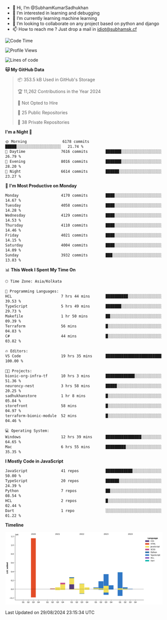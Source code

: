 - 👋 Hi, I’m @SubhamKumarSadhukhan
- 👀 I’m interested in learning and debugging
- 🌱 I’m currently learning machine learning
- 💞️ I’m looking to collaborate on any project based on python and django
- 📫 How to reach me ?
      Just drop a mail in idiot@subhamsk.cf

<!---
SubhamKumarSadhukhan/SubhamKumarSadhukhan is a ✨ special ✨ repository because its `README.md` (this file) appears on your GitHub profile.
You can click the Preview link to take a look at your changes.
--->


<!--START_SECTION:waka-->
![Code Time](http://img.shields.io/badge/Code%20Time-2%2C438%20hrs%2053%20mins-blue)

![Profile Views](http://img.shields.io/badge/Profile%20Views-0-blue)

![Lines of code](https://img.shields.io/badge/From%20Hello%20World%20I%27ve%20Written-2.9%20million%20lines%20of%20code-blue)

**🐱 My GitHub Data** 

> 📦 353.5 kB Used in GitHub's Storage 
 > 
> 🏆 11,262 Contributions in the Year 2024
 > 
> 🚫 Not Opted to Hire
 > 
> 📜 25 Public Repositories 
 > 
> 🔑 38 Private Repositories 
 > 
**I'm a Night 🦉** 

```text
🌞 Morning                6178 commits        █████░░░░░░░░░░░░░░░░░░░░   21.74 % 
🌆 Daytime                7616 commits        ███████░░░░░░░░░░░░░░░░░░   26.79 % 
🌃 Evening                8016 commits        ███████░░░░░░░░░░░░░░░░░░   28.20 % 
🌙 Night                  6614 commits        ██████░░░░░░░░░░░░░░░░░░░   23.27 % 
```
📅 **I'm Most Productive on Monday** 

```text
Monday                   4170 commits        ████░░░░░░░░░░░░░░░░░░░░░   14.67 % 
Tuesday                  4058 commits        ████░░░░░░░░░░░░░░░░░░░░░   14.28 % 
Wednesday                4129 commits        ████░░░░░░░░░░░░░░░░░░░░░   14.53 % 
Thursday                 4110 commits        ████░░░░░░░░░░░░░░░░░░░░░   14.46 % 
Friday                   4021 commits        ████░░░░░░░░░░░░░░░░░░░░░   14.15 % 
Saturday                 4004 commits        ████░░░░░░░░░░░░░░░░░░░░░   14.09 % 
Sunday                   3932 commits        ███░░░░░░░░░░░░░░░░░░░░░░   13.83 % 
```


📊 **This Week I Spent My Time On** 

```text
🕑︎ Time Zone: Asia/Kolkata

💬 Programming Languages: 
HCL                      7 hrs 44 mins       ██████████░░░░░░░░░░░░░░░   39.53 % 
TypeScript               5 hrs 49 mins       ███████░░░░░░░░░░░░░░░░░░   29.73 % 
Makefile                 1 hr 50 mins        ██░░░░░░░░░░░░░░░░░░░░░░░   09.39 % 
Terraform                56 mins             █░░░░░░░░░░░░░░░░░░░░░░░░   04.83 % 
C#                       44 mins             █░░░░░░░░░░░░░░░░░░░░░░░░   03.82 % 

🔥 Editors: 
VS Code                  19 hrs 35 mins      █████████████████████████   100.00 % 

🐱‍💻 Projects: 
bionic-org-infra-tf      10 hrs 3 mins       █████████████░░░░░░░░░░░░   51.36 % 
neuroncy-nest            3 hrs 58 mins       █████░░░░░░░░░░░░░░░░░░░░   20.25 % 
sadhukhanstore           1 hr 8 mins         █░░░░░░░░░░░░░░░░░░░░░░░░   05.84 % 
storefront               58 mins             █░░░░░░░░░░░░░░░░░░░░░░░░   04.97 % 
terraform-bionic-module  52 mins             █░░░░░░░░░░░░░░░░░░░░░░░░   04.46 % 

💻 Operating System: 
Windows                  12 hrs 39 mins      ████████████████░░░░░░░░░   64.65 % 
Mac                      6 hrs 55 mins       █████████░░░░░░░░░░░░░░░░   35.35 % 
```

**I Mostly Code in JavaScript** 

```text
JavaScript               41 repos            ████████████░░░░░░░░░░░░░   50.00 % 
TypeScript               20 repos            ██████░░░░░░░░░░░░░░░░░░░   24.39 % 
Python                   7 repos             ██░░░░░░░░░░░░░░░░░░░░░░░   08.54 % 
HCL                      2 repos             █░░░░░░░░░░░░░░░░░░░░░░░░   02.44 % 
Dart                     1 repo              ░░░░░░░░░░░░░░░░░░░░░░░░░   01.22 % 
```



**Timeline**

![Lines of Code chart](https://raw.githubusercontent.com/SubhamKumarSadhukhan/SubhamKumarSadhukhan/main/assets/bar_graph.png)


 Last Updated on 29/08/2024 23:15:34 UTC
<!--END_SECTION:waka-->
